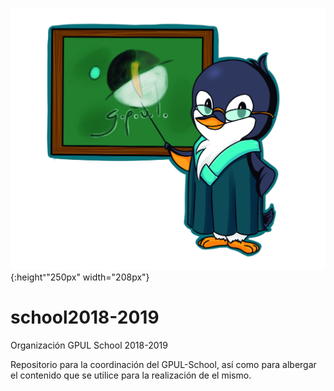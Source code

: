 ![Pingu Pizarra](images/Pingu_gpul_PIZARRA.png){:height⁼"250px" width="208px"}

# school2018-2019
Organización GPUL School 2018-2019

Repositorio para la coordinación del GPUL-School, así como para albergar el contenido que se utilice para la realización de el mismo.
